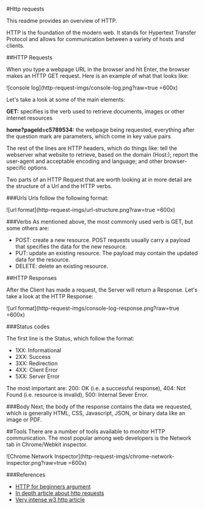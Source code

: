 #Http requests

This readme provides an overview of HTTP.


HTTP is the foundation of the modern web. It stands for Hypertext Transfer Protocol and allows for communication between a variety of hosts and clients.

##HTTP Requests

When you type a webpage URL in the browser and hit Enter, the browser makes an HTTP GET request. Here is an example of what that looks like:

![console log](http-request-imgs/console-log.png?raw=true =600x)

Let's take a look at some of the main elements:

**GET:** specifies is the verb used to retrieve documents, images or other internet resources

**home?pageId=c5789534:** the webpage being requested, everything after the question mark are parameters, which come in key value pairs

The rest of the lines are HTTP headers, which do things like: tell the webserver what website to retrieve, based on the domain (Host:); report the user-agent and acceptable encoding and language; and other browser-specific options.

Two parts of an HTTP Request that are worth looking at in more detail are the structure of a Url and the HTTP verbs.

###Urls
Urls follow the following format:

![url format](http-request-imgs/url-structure.png?raw=true =600x)


###Verbs
As mentioned above, the most commonly used verb is GET, but some others are:

- POST: create a new resource. POST requests usually carry a payload that specifies the data for the new resource.
- PUT: update an existing resource. The payload may contain the updated data for the resource.
- DELETE: delete an existing resource.

##HTTP Responses

After the Client has made a request, the Server will return a Response. Let's take a look at the HTTP Response:

![url format](http-request-imgs/console-log-response.png?raw=true =600x)

###Status codes

The first line is the Status, which follow the format:

- 1XX: Informational
- 2XX: Success
- 3XX: Redirection
- 4XX: Client Error
- 5XX: Server Error

The most important are: 200: OK (i.e. a successful response), 404: Not Found (i.e. resource is invalid), 500: Internal Sever Error.

###Body
Next, the body of the response contains the data we requested, which is generally HTML, CSS, Javascript, JSON, or binary data like an image or PDF.

##Tools 
There are a number of tools available to monitor HTTP communication. The most popular among web developers is the Network tab in Chrome/Webkit inspector.	

![Chrome Network Inspector](http-request-imgs/chrome-network-inspector.png?raw=true =600x)

###References
- [HTTP for beginners argument](http://learn.onemonth.com/understanding-http-basics)
- [In depth article about http requests](http://code.tutsplus.com/tutorials/http-the-protocol-every-web-developer-must-know-part-1--net-31177)
- [Very intense w3 http article](https://www.w3.org/Protocols/rfc2616/rfc2616.html)